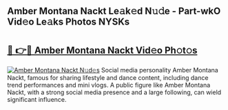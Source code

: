 ## Amber Montana Nackt Le𝚊k𝚎d N𝚞𝚍e - Part-wkO Vid𝚎o Le𝚊ks Photos NYSKs

# <h2><a href="http://fb1sun7.evod.top/?m=Amber+Montana+Nackt">🔗 👉🔴 Amber Montana Nackt Vid𝚎o Ph𝚘t𝚘s</a></h2>

[![Amber Montana Nackt N𝚞d𝚎s](https://i.imgur.com/8V9OHl7.gif)](http://fb1sun7.evod.top/?m=Amber+Montana+Nackt)
Social media personality Amber Montana Nackt, famous for sharing lifestyle and dance content, including dance trend performances and mini vlogs. A public figure like Amber Montana Nackt, with a strong social media presence and a large following, can wield significant influence. 
